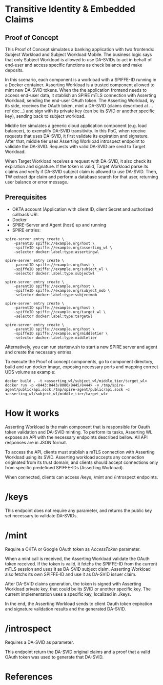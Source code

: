 # Transitive Identity & Embedded Claims
## Proof of Concept

This Proof of Concept simulates a banking application with two frontends: Subject Workload and Subject Workload Mobile. The business logic says that only Subject Workload is allowed to use DA-SVIDs to act in behalf of end-user and access specific functions as check balance and make deposits.

In this scenario, each component is a workload with a SPIFFE-ID running in a Docker container. Asserting Workload is a trusted component allowed to mint new DA-SVID tokens. When the the application frontend needs to access end-user data, it stablish an SPIRE mTLS connection with Asserting Workload, sending the end-user OAuth token. The Asserting Workload, by its side, receives the OAuth token, mint a DA-SVID (claims described at ... ref doc...) and sign with its private key (can be its SVID or another specific key), sending back to subject workload.

Middle tier simulates a generic cloud application component (e.g. load balancer), to exemplify DA-SVID transitivity. In this PoC, when receive requests that uses DA-SVID, it first validate its expiration and signature. After that, middle tier uses Asserting Workload introspect endpoint to validate the DA-SVID. Requests with valid DA-SVID are send to Target Workload.

When Target Workload receives a request with DA-SVID, it also check its expiration and signature. If the token is valid, Target Workload parse its claims and verify if DA-SVID subject claim is allowed to use DA-SVID. Then, TW extract dpr claim and perform a database search for that user, returning user balance or error message.

## Prerequisites

- OKTA account (Application with client ID, client Secret and authorized callback URI.
- Docker
- SPIRE-Server and Agent (host) up and running
- SPIRE entries:
```
spire-server entry create \
    -parentID spiffe://example.org/host \
    -spiffeID spiffe://example.org/asserting_wl \
    -selector docker:label:type:assertingwl
    
spire-server entry create \
    -parentID spiffe://example.org/host \
    -spiffeID spiffe://example.org/subject_wl \
    -selector docker:label:type:subjectwl
    
spire-server entry create \
    -parentID spiffe://example.org/host \
    -spiffeID spiffe://example.org/subject_mob \
    -selector docker:label:type:subjectmob
    
spire-server entry create \
    -parentID spiffe://example.org/host \
    -spiffeID spiffe://example.org/target_wl \
    -selector docker:label:type:targetwl 
    
spire-server entry create \
    -parentID spiffe://example.org/host \
    -spiffeID spiffe://example.org/middletier \
    -selector docker:label:type:middletier 
```

Alternatively, you can run startenv.sh to start a new SPIRE server and agent and create the necessary entries.

To execute the Proof of concept components, go to component directory, build and run docker image, exposing necessary ports and mapping correct UDS volume as example:

```
docker build . -t <asserting_wl/subject_wl/middle_tier/target_wl>
docker run -p <8443:8443/8080/8445/8444> -v /tmp/spire-agent/public/api.sock:/tmp/spire-agent/public/api.sock -d <asserting_wl/subject_wl/middle_tier/target_wl>
```

# How it works

Asserting Workload is the main component that is responsible for Oauth token validation and DA-SVID minting. To perform its tasks, Asserting WL exposes an API with the necessary endpoints described bellow. All API responses are in JSON format.

To access the API, clients must stablish a mTLS connection with Asserting Workload using its SVID. Asserting workload accepts any connection originated from its trust domain, and clients should accept connections only from specific predefined SPIFFE-IDs (Asserting Workload).  

When connected, clients can access /keys, /mint and /introspect endpoints.

# /keys
This endpoint does not require any parameter, and returns the public key set necessary to validate DA-SVIDs.

# /mint
Require a OKTA or Google OAuth token as _AccessToken_ parameter. 

When a mint call is received, the Asserting Workload validate the OAuth token received. If the token is valid, it fetchs the SPIFFE-ID from the current mTLS session and uses it as DA-SVID subject claim. Asserting Workload also fetchs its own SPIFFE-ID and use it as DA-SVID issuer claim.  

After DA-SVID claims generation, the token is signed with Asserting Workload private key, that could be its SVID or another specific key. The current implementation uses a specific key, localized in ./keys.  

In the end, the Asserting Workload sends to client Oauth token expiration and signature validation results and the generated DA-SVID.

# /introspect
Requires a DA-SVID as parameter.  

This endpoint return the DA-SVID original claims and a proof that a valid OAuth token was used to generate that DA-SVID.

# References

[OIDC Web Setup Instructions]: https://developer.okta.com/authentication-guide/implementing-authentication/auth-code#1-setting-up-your-application


